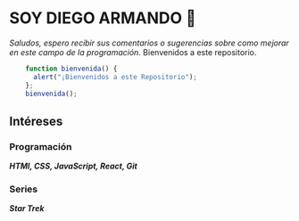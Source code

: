 # SOY DIEGO ARMANDO 👋

<!--
**DiegoCMJava/DiegoCMJava** is a ✨ _special_ ✨ repository because its `README.md` (this file) appears on your GitHub profile.

Here are some ideas to get you started:

- 🔭 I’m currently working on ...
- 🌱 I’m currently learning ...
- 👯 I’m looking to collaborate on ...
- 🤔 I’m looking for help with ...
- 💬 Ask me about ...
- 📫 How to reach me: ...
- 😄 Pronouns: ...
- ⚡ Fun fact: ...
-->
*Saludos, espero recibir sus comentarios o sugerencias sobre como mejorar en este campo de la programación.*
Bienvenidos a este repositorio.  
```javaScript
    function bienvenida() {
      alert("¡Bienvenidos a este Repositorio");
    };
    bienvenida();
```
## Intéreses
### Programación
***HTMl, CSS, JavaScript, React, Git***  
### Series
***Star Trek***

